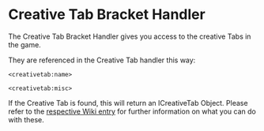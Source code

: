 # Creative Tab Bracket Handler

The Creative Tab Bracket Handler gives you access to the creative Tabs in the game. 

They are referenced in the Creative Tab handler this way:

```zenscript
<creativetab:name>

<creativetab:misc>
```

If the Creative Tab is found, this will return an ICreativeTab Object.
Please refer to the [respective Wiki entry](/Vanilla/CreativeTabs/ICreativeTab/) for further information on what you can do with these.
